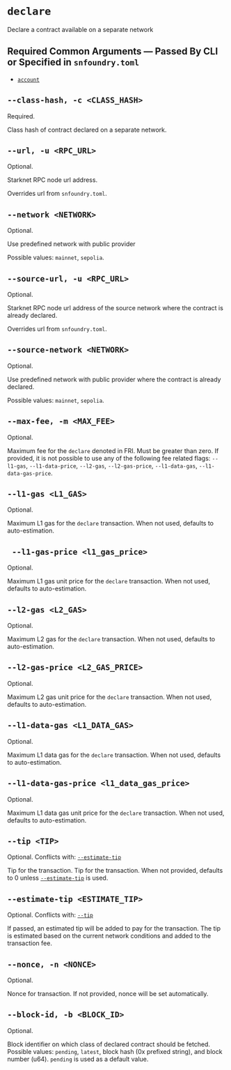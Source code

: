 # `declare`
Declare a contract available on a separate network

## Required Common Arguments — Passed By CLI or Specified in `snfoundry.toml`

* [`account`](./common.md#--account--a-account_name)

## `--class-hash, -c <CLASS_HASH>`
Required.

Class hash of contract declared on a separate network.

## `--url, -u <RPC_URL>`
Optional.

Starknet RPC node url address.

Overrides url from `snfoundry.toml`.

## `--network <NETWORK>`
Optional.

Use predefined network with public provider

Possible values: `mainnet`, `sepolia`.

## `--source-url, -u <RPC_URL>`
Optional.

Starknet RPC node url address of the source network where the contract is already declared.

Overrides url from `snfoundry.toml`.

## `--source-network <NETWORK>`
Optional.

Use predefined network with public provider where the contract is already declared.

Possible values: `mainnet`, `sepolia`.

## `--max-fee, -m <MAX_FEE>`
Optional.

Maximum fee for the `declare` denoted in FRI. Must be greater than zero. If provided, it is not possible to use any of the following fee related flags: `--l1-gas`, `--l1-data-price`, `--l2-gas`, `--l2-gas-price`, `--l1-data-gas`, `--l1-data-gas-price`.

## `--l1-gas <L1_GAS>`
Optional.

Maximum L1 gas for the `declare` transaction. When not used, defaults to auto-estimation.

## ` --l1-gas-price <l1_gas_price>`
Optional.

Maximum L1 gas unit price for the `declare` transaction. When not used, defaults to auto-estimation.

## `--l2-gas <L2_GAS>`
Optional.

Maximum L2 gas for the `declare` transaction. When not used, defaults to auto-estimation.

## `--l2-gas-price <L2_GAS_PRICE>`
Optional.

Maximum L2 gas unit price for the `declare` transaction. When not used, defaults to auto-estimation.

## `--l1-data-gas <L1_DATA_GAS>`
Optional.

Maximum L1 data gas for the `declare` transaction. When not used, defaults to auto-estimation.

## `--l1-data-gas-price <l1_data_gas_price>`
Optional.

Maximum L1 data gas unit price for the `declare` transaction. When not used, defaults to auto-estimation.

## `--tip <TIP>`
Optional.
Conflicts with: [`--estimate-tip`](#--estimate-tip-estimate_tip)

Tip for the transaction. Tip for the transaction. When not provided, defaults to 0 unless [`--estimate-tip`](#--estimate-tip-estimate_tip) is used.

## `--estimate-tip <ESTIMATE_TIP>`
Optional.
Conflicts with: [`--tip`](#--tip-tip)

If passed, an estimated tip will be added to pay for the transaction. The tip is estimated based on the current network conditions and added to the transaction fee.

## `--nonce, -n <NONCE>`
Optional.

Nonce for transaction. If not provided, nonce will be set automatically.

## `--block-id, -b <BLOCK_ID>`
Optional.

Block identifier on which class of declared contract should be fetched.
Possible values: `pending`, `latest`, block hash (0x prefixed string), and block number (u64).
`pending` is used as a default value.

